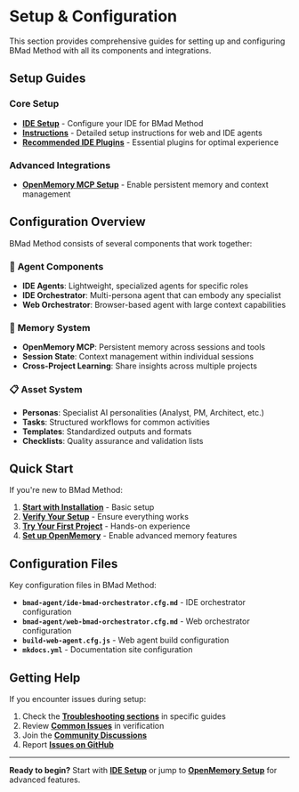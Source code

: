 # Setup & Configuration

This section provides comprehensive guides for setting up and configuring BMad Method with all its components and integrations.

## Setup Guides

### Core Setup
- **[IDE Setup](../ide-setup.md)** - Configure your IDE for BMad Method
- **[Instructions](../instruction.md)** - Detailed setup instructions for web and IDE agents
- **[Recommended IDE Plugins](../recommended-ide-plugins.md)** - Essential plugins for optimal experience

### Advanced Integrations
- **[OpenMemory MCP Setup](openmemory-setup.md)** - Enable persistent memory and context management

## Configuration Overview

BMad Method consists of several components that work together:

### 🤖 **Agent Components**
- **IDE Agents**: Lightweight, specialized agents for specific roles
- **IDE Orchestrator**: Multi-persona agent that can embody any specialist
- **Web Orchestrator**: Browser-based agent with large context capabilities

### 🧠 **Memory System**
- **OpenMemory MCP**: Persistent memory across sessions and tools
- **Session State**: Context management within individual sessions
- **Cross-Project Learning**: Share insights across multiple projects

### 📋 **Asset System**
- **Personas**: Specialist AI personalities (Analyst, PM, Architect, etc.)
- **Tasks**: Structured workflows for common activities
- **Templates**: Standardized outputs and formats
- **Checklists**: Quality assurance and validation lists

## Quick Start

If you're new to BMad Method:

1. **[Start with Installation](../getting-started/installation.md)** - Basic setup
2. **[Verify Your Setup](../getting-started/verification.md)** - Ensure everything works
3. **[Try Your First Project](../getting-started/first-project.md)** - Hands-on experience
4. **[Set up OpenMemory](openmemory-setup.md)** - Enable advanced memory features

## Configuration Files

Key configuration files in BMad Method:

- **`bmad-agent/ide-bmad-orchestrator.cfg.md`** - IDE orchestrator configuration
- **`bmad-agent/web-bmad-orchestrator.cfg.md`** - Web orchestrator configuration  
- **`build-web-agent.cfg.js`** - Web agent build configuration
- **`mkdocs.yml`** - Documentation site configuration

## Getting Help

If you encounter issues during setup:

1. Check the **[Troubleshooting sections](openmemory-setup.md#troubleshooting)** in specific guides
2. Review **[Common Issues](../getting-started/verification.md)** in verification
3. Join the **[Community Discussions](https://github.com/bmadcode/BMAD-METHOD/discussions)**
4. Report **[Issues on GitHub](https://github.com/bmadcode/BMAD-METHOD/issues)**

---

**Ready to begin?** Start with **[IDE Setup](../ide-setup.md)** or jump to **[OpenMemory Setup](openmemory-setup.md)** for advanced features. 